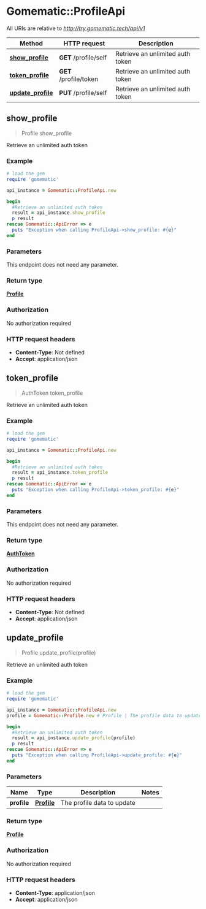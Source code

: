 # Gomematic::ProfileApi

All URIs are relative to *http://try.gomematic.tech/api/v1*

Method | HTTP request | Description
------------- | ------------- | -------------
[**show_profile**](ProfileApi.md#show_profile) | **GET** /profile/self | Retrieve an unlimited auth token
[**token_profile**](ProfileApi.md#token_profile) | **GET** /profile/token | Retrieve an unlimited auth token
[**update_profile**](ProfileApi.md#update_profile) | **PUT** /profile/self | Retrieve an unlimited auth token



## show_profile

> Profile show_profile

Retrieve an unlimited auth token

### Example

```ruby
# load the gem
require 'gomematic'

api_instance = Gomematic::ProfileApi.new

begin
  #Retrieve an unlimited auth token
  result = api_instance.show_profile
  p result
rescue Gomematic::ApiError => e
  puts "Exception when calling ProfileApi->show_profile: #{e}"
end
```

### Parameters

This endpoint does not need any parameter.

### Return type

[**Profile**](Profile.md)

### Authorization

No authorization required

### HTTP request headers

- **Content-Type**: Not defined
- **Accept**: application/json


## token_profile

> AuthToken token_profile

Retrieve an unlimited auth token

### Example

```ruby
# load the gem
require 'gomematic'

api_instance = Gomematic::ProfileApi.new

begin
  #Retrieve an unlimited auth token
  result = api_instance.token_profile
  p result
rescue Gomematic::ApiError => e
  puts "Exception when calling ProfileApi->token_profile: #{e}"
end
```

### Parameters

This endpoint does not need any parameter.

### Return type

[**AuthToken**](AuthToken.md)

### Authorization

No authorization required

### HTTP request headers

- **Content-Type**: Not defined
- **Accept**: application/json


## update_profile

> Profile update_profile(profile)

Retrieve an unlimited auth token

### Example

```ruby
# load the gem
require 'gomematic'

api_instance = Gomematic::ProfileApi.new
profile = Gomematic::Profile.new # Profile | The profile data to update

begin
  #Retrieve an unlimited auth token
  result = api_instance.update_profile(profile)
  p result
rescue Gomematic::ApiError => e
  puts "Exception when calling ProfileApi->update_profile: #{e}"
end
```

### Parameters


Name | Type | Description  | Notes
------------- | ------------- | ------------- | -------------
 **profile** | [**Profile**](Profile.md)| The profile data to update | 

### Return type

[**Profile**](Profile.md)

### Authorization

No authorization required

### HTTP request headers

- **Content-Type**: application/json
- **Accept**: application/json

